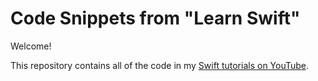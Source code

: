 


# Code Snippets from "Learn Swift"

Welcome!

This repository contains all of the code in my [Swift tutorials on YouTube](https://www.youtube.com/playlist?list=PLOpdcRkZhRRHBqiDcAzBtEwTwv5H9YK9t).